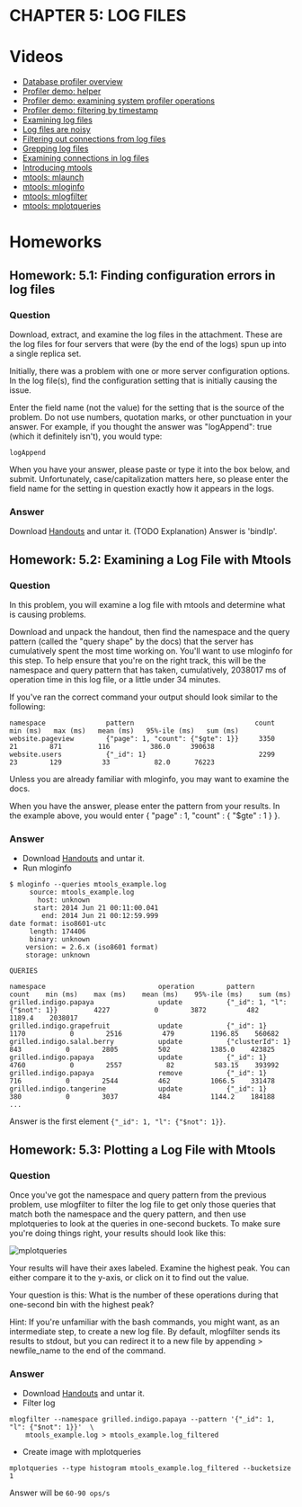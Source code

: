 # CHAPTER 5: LOG FILES

# Videos

* [Database profiler overview](https://www.youtube.com/watch?v=ww5pYJqukAg)
* [Profiler demo: helper](https://www.youtube.com/watch?v=_ApSNwSRYVo)
* [Profiler demo: examining system profiler operations](https://www.youtube.com/watch?v=FSrJz_hkisM)
* [Profiler demo: filtering by timestamp](https://www.youtube.com/watch?v=P6igqf5Vc9w)
* [Examining log files](https://www.youtube.com/watch?v=qc1hOvhCohY)
* [Log files are noisy](https://www.youtube.com/watch?v=CVp8Majin4Q)
* [Filtering out connections from log files](https://www.youtube.com/watch?v=dwAGzCOGJSE)
* [Grepping log files](https://www.youtube.com/watch?v=lGsbhB2np1o)
* [Examining connections in log files](https://www.youtube.com/watch?v=lMmvnThgzio)
* [Introducing mtools](https://www.youtube.com/watch?v=vv05f75YBTA)
* [mtools: mlaunch](https://www.youtube.com/watch?v=rpILJs4CYQs)
* [mtools: mloginfo](https://www.youtube.com/watch?v=jBVYEy6DYpQ)
* [mtools: mlogfilter](https://www.youtube.com/watch?v=TiZpSH_o4C4)
* [mtools: mplotqueries](https://www.youtube.com/watch?v=AEPjCFeRN04)

# Homeworks
## Homework: 5.1: Finding configuration errors in log files 
### Question
Download, extract, and examine the log files in the attachment. These are the log files for four servers that were (by the end of the logs) spun up into a single replica set.

Initially, there was a problem with one or more server configuration options. In the log file(s), find the configuration setting that is initially causing the issue.

Enter the field name (not the value) for the setting that is the source of the problem. Do not use numbers, quotation marks, or other punctuation in your answer. For example, if you thought the answer was "logAppend": true (which it definitely isn't), you would type:

```
logAppend
```

When you have your answer, please paste or type it into the box below, and submit. Unfortunately, case/capitalization matters here, so please enter the field name for the setting in question exactly how it appears in the logs.

### Answer
Download [Handouts](https://raw.githubusercontent.com/wiki/scopenco/M202/handouts/5.1/configuration-issue-logs.tar.gz) and untar it. 
(TODO Explanation)
Answer is 'bindIp'.

## Homework: 5.2: Examining a Log File with Mtools 
### Question
In this problem, you will examine a log file with mtools and determine what is causing problems.

Download and unpack the handout, then find the namespace and the query pattern (called the "query shape" by the docs) that the server has cumulatively spent the most time working on. You'll want to use mloginfo for this step. To help ensure that you're on the right track, this will be the namespace and query pattern that has taken, cumulatively, 2038017 ms of operation time in this log file, or a little under 34 minutes.

If you've ran the correct command your output should look similar to the following:

```
namespace               pattern                              count   min (ms)   max (ms)   mean (ms)   95%-ile (ms)   sum (ms)
website.pageview        {"page": 1, "count": {"$gte": 1}}     3350         21        871         116          386.0     390638
website.users           {"_id": 1}                            2299         23        129          33           82.0      76223
```

Unless you are already familiar with mloginfo, you may want to examine the docs.

When you have the answer, please enter the pattern from your results. In the example above, you would enter { "page" : 1, "count" : { "$gte" : 1 } }.

### Answer
* Download [Handouts](https://raw.githubusercontent.com/wiki/scopenco/M202/handouts/5.2/mtools_example.tar.gz) and untar it. 
* Run mloginfo
```
$ mloginfo --queries mtools_example.log
     source: mtools_example.log
       host: unknown
      start: 2014 Jun 21 00:11:00.041
        end: 2014 Jun 21 00:12:59.999
date format: iso8601-utc
     length: 174406
     binary: unknown
    version: = 2.6.x (iso8601 format)
    storage: unknown

QUERIES

namespace                            operation        pattern                              count    min (ms)    max (ms)    mean (ms)    95%-ile (ms)    sum (ms)
grilled.indigo.papaya                update           {"_id": 1, "l": {"$not": 1}}         4227           0        3872          482          1189.4    2038017
grilled.indigo.grapefruit            update           {"_id": 1}                           1170           0        2516          479         1196.85    560682
grilled.indigo.salal.berry           update           {"clusterId": 1}                     843           0        2805          502          1385.0    423825
grilled.indigo.papaya                update           {"_id": 1}                           4760           0        2557           82          583.15    393992
grilled.indigo.papaya                remove           {"_id": 1}                           716           0        2544          462          1066.5    331478
grilled.indigo.tangerine             update           {"_id": 1}                           380           0        3037          484          1144.2    184188
...
```
Answer is the first element ```{"_id": 1, "l": {"$not": 1}}```.

## Homework: 5.3: Plotting a Log File with Mtools
### Question
Once you've got the namespace and query pattern from the previous problem, use mlogfilter to filter the log file to get only those queries that match both the namespace and the query pattern, and then use mplotqueries to look at the queries in one-second buckets. To make sure you're doing things right, your results should look like this:

![mplotqueries](https://raw.githubusercontent.com/wiki/scopenco/M202/images/mplotqueries_final_m202_1_second_buckets.png)

Your results will have their axes labeled. Examine the highest peak. You can either compare it to the y-axis, or click on it to find out the value.

Your question is this: What is the number of these operations during that one-second bin with the highest peak?

Hint: If you're unfamiliar with the bash commands, you might want, as an intermediate step, to create a new log file. By default, mlogfilter sends its results to stdout, but you can redirect it to a new file by appending > newfile_name to the end of the command.

### Answer
* Download [Handouts](https://raw.githubusercontent.com/wiki/scopenco/M202/handouts/5.2/mtools_example.tar.gz) and untar it. 
* Filter log 
```
mlogfilter --namespace grilled.indigo.papaya --pattern '{"_id": 1, "l": {"$not": 1}}'  \
    mtools_example.log > mtools_example.log_filtered
```
* Create image with mplotqueries
```
mplotqueries --type histogram mtools_example.log_filtered --bucketsize 1
```
Answer will be ```60-90 ops/s```
